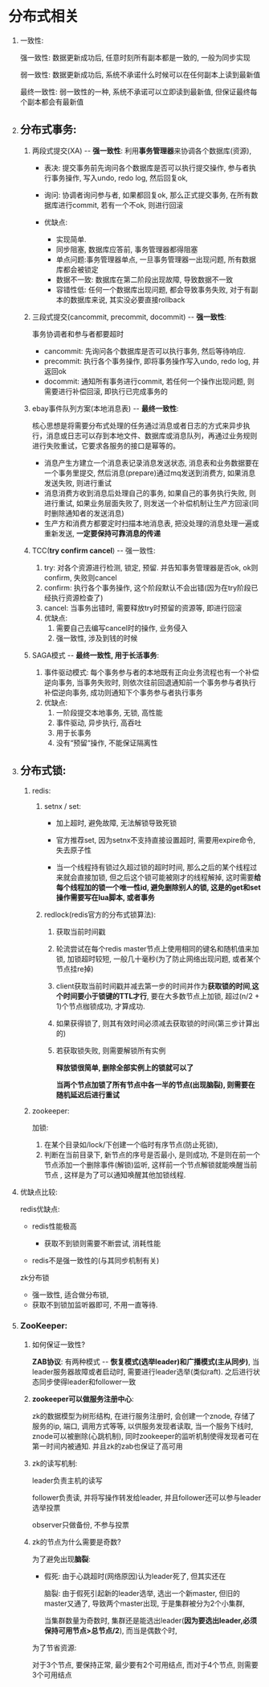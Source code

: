# 分布式相关

1. 一致性:

   强一致性: 数据更新成功后, 任意时刻所有副本都是一致的, 一般为同步实现

   弱一致性: 数据更新成功后, 系统不承诺什么时候可以在任何副本上读到最新值

   最终一致性: 弱一致性的一种, 系统不承诺可以立即读到最新值, 但保证最终每个副本都会有最新值

2. ## 分布式事务:

   1. 两段式提交(XA) --  **强一致性**:  利用**事务管理器**来协调各个数据库(资源),

      - 表决: 提交事务前先询问各个数据库是否可以执行提交操作, 参与者执行事务操作, 写入undo, redo log, 然后回复ok,

      - 询问: 协调者询问参与者, 如果都回复ok, 那么正式提交事务, 在所有数据库进行commit,  若有一个不ok, 则进行回滚

      - 优缺点: 
        - 实现简单.  
        - 同步阻塞, 数据库应答前, 事务管理器都得阻塞
        - 单点问题:事务管理器单点, 一旦事务管理器一出现问题, 所有数据库都会被锁定
        - 数据不一致: 数据库在第二阶段出现故障, 导致数据不一致
        - 容错性低: 任何一个数据库出现问题, 都会导致事务失败, 对于有副本的数据库来说, 其实没必要直接rollback
      
   2. 三段式提交(cancommit, precommit, docommit) --  **强一致性**:
      
      事务协调者和参与者都要超时 
      
      - cancommit: 先询问各个数据库是否可以执行事务, 然后等待响应. 
      - precommit: 执行各个事务操作, 即将事务操作写入undo, redo log, 并返回ok
      - docommit: 通知所有事务进行commit, 若任何一个操作出现问题, 则需要进行补偿回滚, 即执行已完成事务的
      
   3. ebay事件队列方案(本地消息表) -- **最终一致性**:

      核心思想是将需要分布式处理的任务通过消息或者日志的方式来异步执行，消息或日志可以存到本地文件、数据库或消息队列，再通过业务规则进行失败重试，它要求各服务的接口是幂等的。

      - 消息产生方建立一个消息表记录消息发送状态, 消息表和业务数据要在一个事务里提交, 然后消息(prepare)通过mq发送到消费方, 如果消息发送失败, 则进行重试
      - 消息消费方收到消息后处理自己的事务, 如果自己的事务执行失败, 则进行重试, 如果业务层面失败了, 则发送一个补偿机制让生产方回滚(同时删除通知者的发送消息)
      - 生产方和消费方都要定时扫描本地消息表, 把没处理的消息处理一遍或重新发送, **一定要保持可靠消息的传递**

   4. TCC(**try confirm cancel**) -- 强一致性:

      1.  try: 对各个资源进行检测, 锁定, 预留. 并告知事务管理器是否ok, ok则confirm, 失败则cancel
      2. confirm: 执行各个事务操作, 这个阶段默认不会出错(因为在try阶段已经执行资源检查了)
      3. cancel: 当事务出错时, 需要释放try时预留的资源等, 即进行回滚  
      4. 优缺点:
         1. 需要自己去编写cancel时的操作, 业务侵入
         2. 强一致性,  涉及到钱的时候

   5. SAGA模式 -- **最终一致性, 用于长活事务**:

      1. 事件驱动模式: 每个事务参与者的本地既有正向业务流程也有一个补偿逆向事务, 当事务失败时, 则依次往前回退通知前一个事务参与者执行补偿逆向事务, 成功则通知下个事务参与者执行事务
      2. 优缺点:
         1. 一阶段提交本地事务, 无锁, 高性能
         2. 事件驱动, 异步执行, 高吞吐
         3. 用于长事务
         4. 没有“预留“操作, 不能保证隔离性

3. ## 分布式锁:

   1. redis:

      1. setnx / set:

         - 加上超时, 避免故障, 无法解锁导致死锁

         - 官方推荐set, 因为setnx不支持直接设置超时, 需要用expire命令, 失去原子性
         - 当一个线程持有锁过久超过锁的超时时间, 那么之后的某个线程过来就会直接加锁, 但之后这个锁可能被刚才的线程解掉, 这时需要**给每个线程加的锁一个唯一性id, 避免删除别人的锁, 这是的get和set操作需要写在lua脚本, 或者事务**

      2. redlock(redis官方的分布式锁算法):

         1. 获取当前时间戳

         2. 轮流尝试在每个redis master节点上使用相同的键名和随机值来加锁, 加锁超时较短, 一般几十毫秒(为了防止网络出现问题, 或者某个节点挂re掉)

         3. client获取当前时间戳并减去第一步的时间并作为**获取锁的时间**,**这个时间要小于锁键的TTL才行**, 要在大多数节点上加锁, 超过(n/2 + 1)个节点枷锁成功, 才算成功. 

         4. 如果获得锁了, 则其有效时间必须减去获取锁的时间(第三步计算出的)

         5. 若获取锁失败, 则需要解锁所有实例

            **释放锁很简单, 删除全部实例上的锁就可以了**

            **当两个节点加锁了所有节点中各一半的节点(出现脑裂), 则需要在随机延迟后进行重试**

   2. zookeeper:

      加锁: 

      1. 在某个目录如/lock/下创建一个临时有序节点(防止死锁),
      2. 判断在当前目录下, 新节点的序号是否最小, 是则成功, 不是则在前一个节点添加一个删除事件(解锁)监听, 这样前一个节点解锁就能唤醒当前节点 , 这样是为了可以通知唤醒其他加锁线程.
   
3. 优缺点比较:
   
   redis优缺点: 
   
   - redis性能极高
   
      - 获取不到锁则需要不断尝试, 消耗性能
   - redis不是强一致性的(与其同步机制有关)
   
   zk分布锁
   
      - 强一致性, 适合做分布锁, 
      - 获取不到锁加监听器即可, 不用一直等待.
   
5. ### ZooKeeper:

   1. 如何保证一致性?

      **ZAB协议**: 有两种模式 -- **恢复模式(选举leader)和广播模式(主从同步)**, 当leader服务器故障或者启动时, 需要进行leader选举(类似raft). 之后进行状态同步使得leader和follower一致

   2. **zookeeper可以做服务注册中心**:

      zk的数据模型为树形结构, 在进行服务注册时, 会创建一个znode, 存储了服务的ip, 端口, 调用方式等等, 以供服务发现者读取, 当一个服务下线时, znode可以被删除(心跳机制), 同时zookeeper的监听机制使得发现者可在第一时间内被通知. 并且zk的zab也保证了高可用

   3. zk的读写机制:

      leader负责主机的读写

      follower负责读, 并将写操作转发给leader, 并且follower还可以参与leader选举投票

      observer只做备份, 不参与投票

   4. zk的节点为什么需要是奇数?

      为了避免出现**脑裂**:

      - 假死: 由于心跳超时(网络原因)认为leader死了, 但其实还在

        脑裂: 由于假死引起新的leader选举, 选出一个新master, 但旧的master又通了, 导致两个master出现, 于是集群被分为2个小集群, 

        当集群数量为奇数时, 集群还是能选出leader(**因为要选出leader,必须保持可用节点>总节点/2**), 而当是偶数个时, 

      为了节省资源:

      对于3个节点, 要保持正常, 最少要有2个可用结点, 而对于4个节点, 则需要3个可用结点
